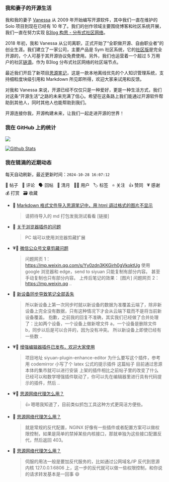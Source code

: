 ### 我和妻子的开源生活

我和我的妻子 [Vanessa](https://github.com/Vanessa219) 从 2009 年开始编写开源软件，其中我们一直在维护的 Solo 项目到现在已经有 10 年了。我们的创作领域主要围绕博客和社区系统开展，我们一直在努力实现 [B3log 构思 - 分布式社区网络](https://ld246.com/article/1546941897596)。

2018 年初，我和 Vanessa 从公司离职，正式开始了“全职做开源、自由职业者”的创业生涯。我们建立了一家公司，主要产品是 Sym 社区系统，它的[社区版](https://github.com/88250/symphony)是完全开源的，个人可基于其开源协议免费使用。另外，我们也运营着一个超过 5 万用户的社区[链滴](https://ld246.com)，作为 B3log 分布式社区网络的社区端节点。

最近我们开启了新项目[思源笔记](https://github.com/siyuan-note/siyuan)，这是一款本地离线优先的个人知识管理系统，支持细粒度块级引用和 Markdown 所见即所得，欢迎大家来试用和反馈。

对我和 Vanessa 来说，开源已经不仅仅只是一种爱好，更是一种生活方式，我们对这条“开源生活”之路的未来充满了信心。希望在这条路上我们能通过开源软件帮助到其他人，同时其他人也能帮助到我们。

开源连接你我，开源构建未来，让我们一起走进开源的世界！

### 我在 GitHub 上的统计

<a title="Hits" target="_blank" href="https://github.com/88250/88250"><img src="https://hits.b3log.org/88250/88250.svg"></a>

[![Github Stats](https://github-readme-stats.vercel.app/api?username=88250&theme=tokyonight&show_icons=true)](https://github.com/88250)

<!--events start -->

### 我在链滴的近期动态

每天自动刷新，最近更新时间：`2024-10-28 16:07:12`

📝 帖子 &nbsp; 💬 评论 &nbsp; 🗣 回帖 &nbsp; 🌙 清月 &nbsp; 👨‍💻 用户 &nbsp; 🏷️ 标签 &nbsp; ⭐️ 关注 &nbsp; 👍 赞同 &nbsp; 💗 感谢 &nbsp; 💰 打赏 &nbsp; 🗃 收藏

* 💬 [Markdown 格式文件导入思源笔记中，用 html 调过格式的图片不显示](https://ld246.com/article/1730084255733/comment/1730088604342#comments)

  > 请把待导入的 md 打包发我测试看看 [链接]
* 💬 [关于浏览器插件的问题](https://ld246.com/article/1729428649124/comment/1730088052052#comments)

  > PC 端可以使用浏览器剪藏扩展
* 💗📝 [微信公众号文章剪藏问题](https://ld246.com/article/1730042136850)

  > 问题网页 1：https://mp.weixin.qq.com/s/Yy0zdn3KKGirh0gVkoktUg 使用 google 浏览器和 edge，send to siyuan 只能复制有部分内容。 甚至手动复制也只有部分内容。 上传后笔记的效果： [图片] 问题网页 2：https://mp.weixin.qq ..
* 💬 [新设备同步导致笔记全部丢失](https://ld246.com/article/1729305670746/comment/1730080700143#comments)

  > 所以新设备上第一次同步时就以新设备的数据为准覆盖云端了，除非新设备上完全没有数据，只有这种情况下才会从云端下载而不是将当前新设备覆盖。 抱歉，之前我的回复不准确，其实我们已经做了合并处理了：比如两个设备，一个设备上做新增文件 a，一个设备是删除文件 b，同步以后是可以合并的，因为没有冲突。 所以新设备上即使已经有一些数 ..
* 💗📝 [增强编辑器插件已发布，欢迎大家使用](https://ld246.com/article/1730038405374)

  > 项目地址 siyuan-plugin-enhance-editor 为什么要写这个插件，参考 用 codemirror 小写了个 latex 公式的提示插件 这篇帖子 目前通过思源本体的集市就可以进行安装 上架的插件相比之前帖子里的改变了什么 已经可以和数学增强插件联动了，你可以先在编辑器里进行具有代码提示的插件，然后 ..
* 💗💬 [思源网络代理怎么用？](https://ld246.com/article/1730022304134/comment/1730043788114#comments)

  > 👍 嗯嗯我知道了，目前类似抓包工具这种方式更简洁方便些。
* 💬 [思源网络代理怎么用？](https://ld246.com/article/1730022304134/comment/1730043387125#comments)

  > 就是常规的反代配置，NGINX 好像有一些插件或者配置方案可以做权限控制，如果是简单的禁掉某些内核接口，那就单独为这些接口配置反代，然后返回 403。
* 💬 [思源网络代理怎么用？](https://ld246.com/article/1730022304134/comment/1730042030892#comments)

  > 伺服的用法一般是要加反代服务的，比如通过公网域名/IP 反代到思源内核 127.0.0.1:6806 上，这一步的反代就可以做一些权限控制，和你说的请求转发基本是一回事 😄


<!--events end -->
